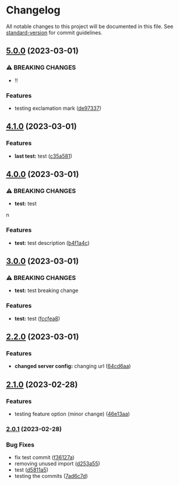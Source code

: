 # Changelog

All notable changes to this project will be documented in this file. See [standard-version](https://github.com/conventional-changelog/standard-version) for commit guidelines.

## [5.0.0](https://github.com/farahyasserr/SocialMedia/compare/v4.1.0...v5.0.0) (2023-03-01)


### ⚠ BREAKING CHANGES

* !!

### Features

* testing exclamation mark ([de97337](https://github.com/farahyasserr/SocialMedia/commit/de973371260c14501f59412a3069fd060486056f))

## [4.1.0](https://github.com/farahyasserr/SocialMedia/compare/v4.0.0...v4.1.0) (2023-03-01)


### Features

* **last test:** test ([c35a581](https://github.com/farahyasserr/SocialMedia/commit/c35a581594166c958d15e48cb1381c4706aae294))

## [4.0.0](https://github.com/farahyasserr/SocialMedia/compare/v3.0.0...v4.0.0) (2023-03-01)


### ⚠ BREAKING CHANGES

* **test:** test

n

### Features

* **test:** test description ([b4f1a4c](https://github.com/farahyasserr/SocialMedia/commit/b4f1a4caa3909ff70b0fe922f7456c76123afa91))

## [3.0.0](https://github.com/farahyasserr/SocialMedia/compare/v2.2.0...v3.0.0) (2023-03-01)


### ⚠ BREAKING CHANGES

* **test:** test breaking change

### Features

* **test:** test ([fccfea8](https://github.com/farahyasserr/SocialMedia/commit/fccfea8d3c24949c6bb98c59c1c0af8594347aa4))

## [2.2.0](https://github.com/farahyasserr/SocialMedia/compare/v2.1.0...v2.2.0) (2023-03-01)


### Features

* **changed server config:** changing url ([64cd6aa](https://github.com/farahyasserr/SocialMedia/commit/64cd6aaba1b6b7f86e982798ffd0cffdd6bbd9ac))

## [2.1.0](https://github.com/farahyasserr/SocialMedia/compare/v2.0.1...v2.1.0) (2023-02-28)


### Features

* testing feature option (minor change) ([46e13aa](https://github.com/farahyasserr/SocialMedia/commit/46e13aa66972aacef220787fd5f50a11f3489ea4))

### [2.0.1](https://github.com/farahyasserr/SocialMedia/compare/v1.0.4...v2.0.1) (2023-02-28)


### Bug Fixes

* fix test commit ([f36127a](https://github.com/farahyasserr/SocialMedia/commit/f36127aa5638d02a3e3682dd40dc13d854a4076f))
* removing unused import ([d253a55](https://github.com/farahyasserr/SocialMedia/commit/d253a55d1f2412bd07c093710f30cafa6daae09e))
* test ([d5811a5](https://github.com/farahyasserr/SocialMedia/commit/d5811a5aff6ffac938716acf3b1e9831f58829da))
* testing the commits ([7ad6c7d](https://github.com/farahyasserr/SocialMedia/commit/7ad6c7d89d2788842ab3ca9ed1549a3d686b427b))

